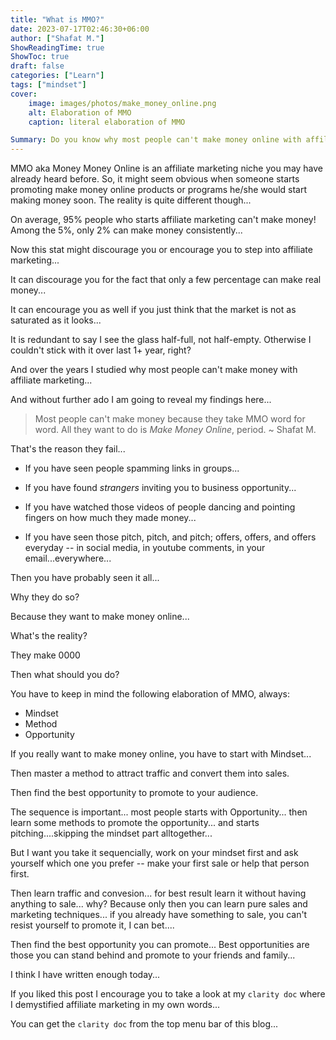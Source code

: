 ```yaml
---
title: "What is MMO?"
date: 2023-07-17T02:46:30+06:00
author: ["Shafat M."]
ShowReadingTime: true
ShowToc: true
draft: false
categories: ["Learn"]
tags: ["mindset"]
cover: 
    image: images/photos/make_money_online.png
    alt: Elaboration of MMO
    caption: literal elaboration of MMO

Summary: Do you know why most people can't make money online with affiliate marketing? Because they don't know the NEW elaboration of MMO that I first introduced in this post. You can't find it anywhere else...
---
```


MMO aka Money Money Online is an affiliate marketing niche you may have already heard before. So, it might seem obvious when someone starts promoting make money online products or programs he/she would start making money soon. The reality is quite different though... 

On average, 95% people who starts affiliate marketing can't make money! Among the 5%, only 2% can make money consistently... 

Now this stat might discourage you or encourage you to step into affiliate marketing...

It can discourage you for the fact that only a few percentage can make real money...

It can encourage you as well if you just think that the market is not as saturated as it looks...

It is redundant to say I see the glass half-full, not half-empty. Otherwise I couldn't stick with it over last 1+ year, right?

And over the years I studied why most people can't make money with affiliate marketing...

And without further ado I am going to reveal my findings here...

> Most people can't make money because they take MMO word for word. All they want to do is *Make Money Online*, period. ~ Shafat M.

That's the reason they fail... 

- If you have seen people spamming links in groups...

- If you have found *strangers* inviting you to business opportunity...

- If you have watched those videos of people dancing and pointing fingers on how much they made money...

- If you have seen those pitch, pitch, and pitch; offers, offers, and offers everyday -- in social media, in youtube comments, in your email...everywhere...

Then you have probably seen it all...

Why they do so?

Because they want to make money online...

What's the reality? 

They make 0000

Then what should you do?

You have to keep in mind the following elaboration of MMO, always: 

* Mindset
* Method
* Opportunity

If you really want to make money online, you have to start with Mindset...

Then master a method to attract traffic and convert them into sales.

Then find the best opportunity to promote to your audience. 

The sequence is important... most people starts with Opportunity... then learn some methods to promote the opportunity... and starts pitching....skipping the mindset part alltogether...

But I want you take it sequencially, work on your mindset first and ask yourself which one you prefer -- make your first sale or help that person first. 

Then learn traffic and convesion... for best result learn it without having anything to sale... why? Because only then you can learn pure sales and marketing techniques... if you already have something to sale, you can't resist yourself to promote it, I can bet....

Then find the best opportunity you can promote... Best opportunities are those you can stand behind and promote to your friends and family... 

I think I have written enough today...

If you liked this post I encourage you to take a look at my `clarity doc` where I demystified affiliate marketing in my own words...

You can get the `clarity doc` from the top menu bar of this blog...